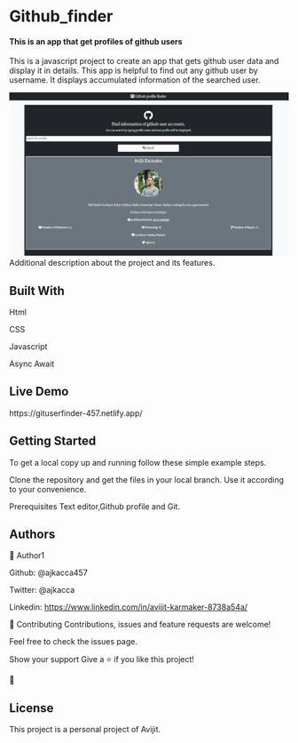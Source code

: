 # Github_finder  
<h4>This is an app that get profiles of github users</h4>

This is a javascript project to create an app that gets github user data and display it in details. This app is helpful to find out any github user by username. It displays accumulated information of the searched user.

<img src="interface1.PNG" alt="projectimg">

</h1>Additional description about the project and its features.</h1>

<h2>Built With</h2>

Html

CSS

Javascript

Async Await

<h2>Live Demo</h2>
https://gituserfinder-457.netlify.app/

<h2>Getting Started</h2>
To get a local copy up and running follow these simple example steps.

Clone the repository and get the files in your local branch. Use it according
to your convenience.

Prerequisites
Text editor,Github profile and Git.

<h2>Authors</h2>

👤 Author1

Github: @ajkacca457

Twitter: @ajkacca

Linkedin: https://www.linkedin.com/in/avijit-karmaker-8738a54a/



🤝 Contributing
Contributions, issues and feature requests are welcome!

Feel free to check the issues page.

Show your support
Give a ⭐️ if you like this project!

📝 <h2>License</h2>
This project is a personal project of Avijit.

